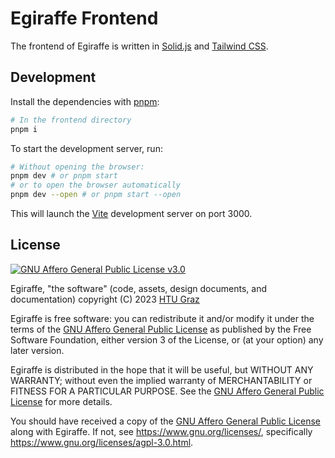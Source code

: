 # Egiraffe Frontend

The frontend of Egiraffe is written in [Solid.js](https://www.solidjs.com/) and [Tailwind CSS](https://tailwindcss.com/).

## Development

Install the dependencies with [pnpm](https://pnpm.js.org/):

```zsh
# In the frontend directory
pnpm i
```

To start the development server, run:

```zsh
# Without opening the browser:
pnpm dev # or pnpm start
# or to open the browser automatically
pnpm dev --open # or pnpm start --open
```

This will launch the [Vite](https://vitejs.dev/) development server on port 3000.

## License

[![GNU Affero General Public License v3.0](https://www.gnu.org/graphics/agplv3-with-text-162x68.png)](https://www.gnu.org/licenses/agpl-3.0.html)

Egiraffe, "the software" (code, assets, design documents, and documentation) copyright (C) 2023 [HTU Graz](https://htugraz.at/)

Egiraffe is free software: you can redistribute it and/or modify it under the terms of the [GNU Affero General Public License](/LICENSE.md) as published by the Free Software Foundation, either version 3 of the License, or (at your option) any later version.

Egiraffe is distributed in the hope that it will be useful, but WITHOUT ANY WARRANTY; without even the implied warranty of MERCHANTABILITY or FITNESS FOR A PARTICULAR PURPOSE. See the [GNU Affero General Public License](/LICENSE.md) for more details.

You should have received a copy of the [GNU Affero General Public License](/LICENSE.md) along with Egiraffe. If not, see <https://www.gnu.org/licenses/>, specifically <https://www.gnu.org/licenses/agpl-3.0.html>.

